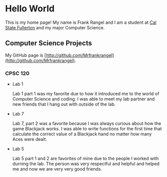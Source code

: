 # Hello World

This is my home page! My name is Frank Rangel and I am a student at [Cal State Fullerton](http://www.fullerton.edu/) and my major Computer Science.

## Computer Science Projects

My GitHub page is [http://github.com/Mrfrankrangel](http://github.com/Mrfrankrangel).

### CPSC 120

* Lab 1

    Lab 1 part 1 was my favorite due to how it introduced me to the world of
    Computer Science and coding. I was able to meet my lab partner and new 
    friends that I hang out with outside of the lab.

* Lab 7

    Lab 7, part 2 was a favorite because I was always curious about how the
    game Blackjack works. I was able to write functions for the first time
    that calculate the correct value of a Blackjack hand no matter how many
    Aces were dealt.

* Lab 5

    Lab 5 part 1 and 2 are favorites of mine due to the people I worked with
    durning the lab. The person was very respectful and helpful and helped me
    and now we are very very good friends.

          